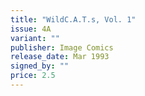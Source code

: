 ```yaml
---
title: "WildC.A.T.s, Vol. 1"
issue: 4A
variant: ""
publisher: Image Comics
release_date: Mar 1993
signed_by: ""
price: 2.5
---
```

